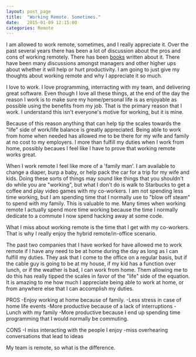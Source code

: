 ```yaml
---
layout: post_page
title:  "Working Remote. Sometimes."
date:   2015-01-09 12:15:00
categories: Remote
---
```


I am allowed to work remote, sometimes, and I really appreciate it. Over the past several years there has been a lot of discussion about the pros and cons of working remotely. There has been [books](http://www.goodreads.com/book/show/17316682-remote?from_search=true) written about it. There have been many discussions amongst managers and other higher ups about whether it will help or hurt productivity. I am going to just give my thoughts about working remote and why I appreciate it so much.

I love to work. I love programming, interracting with my team, and delivering great software. Even though I love all these things, at the end of the day the reason I work is to make sure my home/personal life is as enjoyable as possible using the benefits from my job. That is the primary reason that I work. I understand this isn't everyone's motive for working, but it is mine.

Because of this reason anything that can help tip the scales towards the "life" side of work/life balance is greatly appreciated. Being able to work from home when needed has allowed me to be there for my wife and family at no cost to my employers. I more than fulfill my duties when I work from home, possibly becaues I feel like I have to prove that working remote works great. 

When I work remote I feel like more of a 'family man'. I am available to change a diaper, burp a baby, or help pack the car for a trip for my wife and kids. Doing these sorts of things may sound like things that you shouldn't do while you are "working", but what I don't do is walk to Starbucks to get a coffee and play video games with my co-workers. I am not spending less time working, but I am spending time that I normally use to "blow off steam" to spend with my family. This is valuable to me. Many times when working remote I actually spend more time working because the time I normally dedicate to a commute I now spend hacking away at some code.

What I miss about working remote is the time that I get with my co-workers. That is why I really enjoy the hybrid remote/in-office scenario. 




The past two companies that I have worked for have allowed me to work remote if I have any need to be at home during the day as long as I can fulfill my duties. They ask that I come to the office on a regular basis, but if the cable guy is going to be at my house, if my kid has a function over lunch, or if the weather is bad, I can work from home. Them allowing me to do this has really tipped the scales in favor of the "life" side of the equation. It is amazing to me how much I appreciate being able to work at home, or from anywhere else that I can accomplish my duties.

PROS
-Enjoy working at home because of family.
-Less stress in case of home life events
-More productive because of a lack of interruptions
-Lunch with my family
-More productive because I end up spending time programming that I would normally be commuting.


CONS
-I miss interacting with the people I enjoy
-miss overhearing conversations that lead to ideas

My team is remote, so what is the difference.
